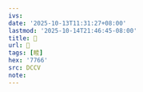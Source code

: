 ```yaml
---
ivs:
date: '2025-10-13T11:31:27+08:00'
lastmod: '2025-10-14T21:46:45-08:00'
title: 󰩠
url: 󰩠
tags: [睦]
hex: '7766'
src: DCCV
note:
---
```

